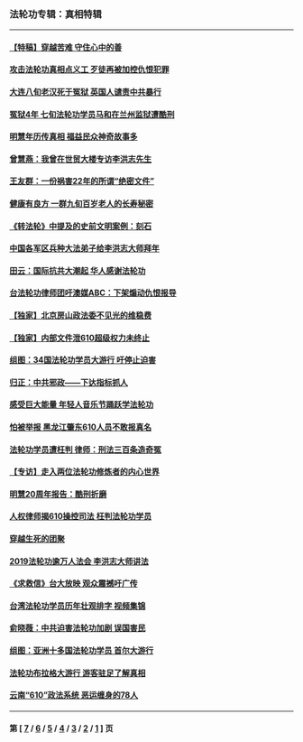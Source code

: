 ### 法轮功专辑：真相特辑
---
#### [【特稿】穿越苦难 守住心中的善](../../pages/nf4389/n13784979.md?12270430) 
#### [攻击法轮功真相点义工 歹徒再被加控仇恨犯罪](../../pages/nf4389/n13601019.md?12270430) 
#### [大连八旬老汉死于冤狱 英国人谴责中共暴行](../../pages/nf4389/n13480118.md?12270430) 
#### [冤狱4年 七旬法轮功学员马和在兰州监狱遭酷刑](../../pages/nf4389/n13304688.md?12270430) 
#### [明慧年历传真相 福益民众神奇故事多](../../pages/nf4389/n13294545.md?12270430) 
#### [曾慧燕：我曾在世贸大楼专访李洪志先生](../../pages/nf4389/n12898729.md?12270430) 
#### [王友群：一份祸害22年的所谓“绝密文件”](../../pages/nf4389/n12871750.md?12270430) 
#### [健康有良方 一群九旬百岁老人的长寿秘密](../../pages/nf4389/n12847475.md?12270430) 
#### [《转法轮》中提及的史前文明案例：刻石](../../pages/nf4389/n12758577.md?12270430) 
#### [中国各军区兵种大法弟子给李洪志大师拜年](../../pages/nf4389/n12750047.md?12270430) 
#### [田云：国际抗共大潮起 华人感谢法轮功](../../pages/nf4389/n12357708.md?12270430) 
#### [台法轮功律师团吁澳媒ABC：下架煽动仇恨报导](../../pages/nf4389/n12279917.md?12270430) 
#### [【独家】北京房山政法委不见光的维稳费](../../pages/nf4389/n12031979.md?12270430) 
#### [【独家】内部文件泄610超级权力未终止](../../pages/nf4389/n12023895.md?12270430) 
#### [组图：34国法轮功学员大游行 吁停止迫害](../../pages/nf4389/n11492658.md?12270430) 
#### [归正：中共邪政——下达指标抓人](../../pages/nf4389/n11474770.md?12270430) 
#### [感受巨大能量 年轻人音乐节踊跃学法轮功](../../pages/nf4389/n11441981.md?12270430) 
#### [怕被举报 黑龙江肇东610人员不敢报真名](../../pages/nf4389/n11436499.md?12270430) 
#### [法轮功学员遭枉判 律师：刑法三百条造奇冤](../../pages/nf4389/n11433943.md?12270430) 
#### [【专访】走入两位法轮功修炼者的内心世界](../../pages/nf4389/n11415623.md?12270430) 
#### [明慧20周年报告：酷刑折磨](../../pages/nf4389/n11387954.md?12270430) 
#### [人权律师揭610操控司法 枉判法轮功学员](../../pages/nf4389/n11313370.md?12270430) 
#### [穿越生死的团聚](../../pages/nf4389/n11258922.md?12270430) 
#### [2019法轮功逾万人法会 李洪志大师讲法](../../pages/nf4389/n11265303.md?12270430) 
#### [《求救信》台大放映 观众震撼吁广传](../../pages/nf4389/n10922251.md?12270430) 
#### [台湾法轮功学员历年壮观排字 视频集锦](../../pages/nf4389/n10878789.md?12270430) 
#### [俞晓薇：中共迫害法轮功加剧 误国害民](../../pages/nf4389/n10859260.md?12270430) 
#### [组图：亚洲十多国法轮功学员 首尔大游行](../../pages/nf4389/n10781149.md?12270430) 
#### [法轮功布拉格大游行 游客驻足了解真相](../../pages/nf4389/n10749360.md?12270430) 
#### [云南“610”政法系统 恶运缠身的78人](../../pages/nf4389/n10747534.md?12270430) 

---
#### 第 [ [7](./7.md?12270430) / [6](./6.md?12270430) / [5](./5.md?12270430) / [4](./4.md?12270430) / [3](./3.md?12270430) / [2](./2.md?12270430) / [1](./1.md?12270430) ] 页

